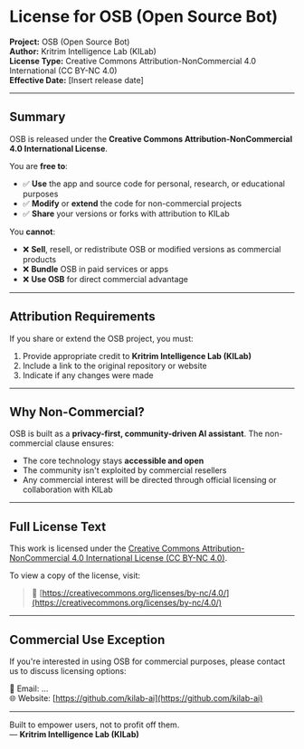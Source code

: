 # License for OSB (Open Source Bot)

**Project:** OSB (Open Source Bot)  
**Author:** Kritrim Intelligence Lab (KILab)  
**License Type:** Creative Commons Attribution-NonCommercial 4.0 International (CC BY-NC 4.0)  
**Effective Date:** [Insert release date]

---

## Summary

OSB is released under the **Creative Commons Attribution-NonCommercial 4.0 International License**.

You are **free to**:

- ✅ **Use** the app and source code for personal, research, or educational purposes
- ✅ **Modify** or **extend** the code for non-commercial projects
- ✅ **Share** your versions or forks with attribution to KILab

You **cannot**:

- ❌ **Sell**, resell, or redistribute OSB or modified versions as commercial products  
- ❌ **Bundle** OSB in paid services or apps  
- ❌ **Use OSB** for direct commercial advantage

---

## Attribution Requirements

If you share or extend the OSB project, you must:

1. Provide appropriate credit to **Kritrim Intelligence Lab (KILab)**
2. Include a link to the original repository or website
3. Indicate if any changes were made

---

## Why Non-Commercial?

OSB is built as a **privacy-first, community-driven AI assistant**. The non-commercial clause ensures:

- The core technology stays **accessible and open**
- The community isn't exploited by commercial resellers
- Any commercial interest will be directed through official licensing or collaboration with KILab

---

## Full License Text

This work is licensed under the [Creative Commons Attribution-NonCommercial 4.0 International License (CC BY-NC 4.0)](https://creativecommons.org/licenses/by-nc/4.0/).

To view a copy of the license, visit:

> 📄 [https://creativecommons.org/licenses/by-nc/4.0/](https://creativecommons.org/licenses/by-nc/4.0/)

---

## Commercial Use Exception

If you're interested in using OSB for commercial purposes, please contact us to discuss licensing options:

📧 Email: ...  
🌐 Website: [https://github.com/kilab-ai](https://github.com/kilab-ai)

---

Built to empower users, not to profit off them.  
— **Kritrim Intelligence Lab (KILab)**

